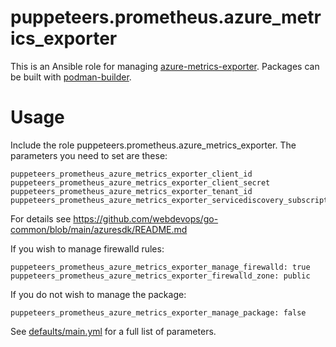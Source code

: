 # puppeteers.prometheus.azure_metrics_exporter

This is an Ansible role for managing
[azure-metrics-exporter](https://github.com/webdevops/azure-metrics-exporter).
Packages can be built with
[podman-builder](https://github.com/Puppet-Finland/podman-builder).

# Usage

Include the role puppeteers.prometheus.azure_metrics_exporter. The parameters you need to
set are these:

    puppeteers_prometheus_azure_metrics_exporter_client_id
    puppeteers_prometheus_azure_metrics_exporter_client_secret
    puppeteers_prometheus_azure_metrics_exporter_tenant_id
    puppeteers_prometheus_azure_metrics_exporter_servicediscovery_subscription_id

For details see https://github.com/webdevops/go-common/blob/main/azuresdk/README.md

If you wish to manage firewalld rules:

    puppeteers_prometheus_azure_metrics_exporter_manage_firewalld: true
    puppeteers_prometheus_azure_metrics_exporter_firewalld_zone: public

If you do not wish to manage the package:

    puppeteers_prometheus_azure_metrics_exporter_manage_package: false

See [defaults/main.yml](defaults/main.yml) for a full list of parameters.

